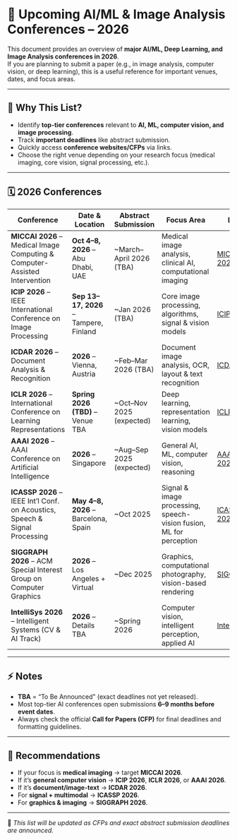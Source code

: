 # 📑 Upcoming AI/ML & Image Analysis Conferences – 2026

This document provides an overview of **major AI/ML, Deep Learning, and Image Analysis conferences in 2026**.  
If you are planning to submit a paper (e.g., in image analysis, computer vision, or deep learning), this is a useful reference for important venues, dates, and focus areas.

---

## 📌 Why This List?
- Identify **top-tier conferences** relevant to **AI, ML, computer vision, and image processing**.  
- Track **important deadlines** like abstract submission.  
- Quickly access **conference websites/CFPs** via links.  
- Choose the right venue depending on your research focus (medical imaging, core vision, signal processing, etc.).

---

## 🗓️ 2026 Conferences

| Conference | Date & Location | Abstract Submission | Focus Area | Link |
|------------|----------------|---------------------|-------------|------|
| **MICCAI 2026** – Medical Image Computing & Computer-Assisted Intervention | **Oct 4–8, 2026** – Abu Dhabi, UAE | ~March–April 2026 (TBA) | Medical image analysis, clinical AI, computational imaging | [MICCAI 2026](https://conferences.miccai.org/2025/en/default.asp) |
| **ICIP 2026** – IEEE International Conference on Image Processing | **Sep 13–17, 2026** – Tampere, Finland | ~Jan 2026 (TBA) | Core image processing, algorithms, signal & vision models | [ICIP 2026](https://signalprocessingsociety.org/blog/icip-2026-2026-ieee-international-conference-image-processing) |
| **ICDAR 2026** – Document Analysis & Recognition | **2026** – Vienna, Austria | ~Feb–Mar 2026 (TBA) | Document image analysis, OCR, layout & text recognition | [ICDAR Info](https://www.iapr.org/conferences/) |
| **ICLR 2026** – International Conference on Learning Representations | **Spring 2026 (TBD)** – Venue TBA | ~Oct–Nov 2025 (expected) | Deep learning, representation learning, vision models | [ICLR](https://iclr.cc) |
| **AAAI 2026** – AAAI Conference on Artificial Intelligence | **2026** – Singapore | ~Aug–Sep 2025 (expected) | General AI, ML, computer vision, reasoning | [AAAI 2026](https://aaai.org/conference/aaai/aaai-26) |
| **ICASSP 2026** – IEEE Int’l Conf. on Acoustics, Speech & Signal Processing | **May 4–8, 2026** – Barcelona, Spain | ~Oct 2025 | Signal & image processing, speech-vision fusion, ML for perception | [ICASSP 2026](https://2026.ieeeicassp.org) |
| **SIGGRAPH 2026** – ACM Special Interest Group on Computer Graphics | **2026** – Los Angeles + Virtual | ~Dec 2025 | Graphics, computational photography, vision-based rendering | [SIGGRAPH](https://www.siggraph.org) |
| **IntelliSys 2026** – Intelligent Systems (CV & AI Track) | **2026** – Details TBA | ~Spring 2026 | Computer vision, intelligent perception, applied AI | [IntelliSys](https://saiconference.com/IntelliSys) |

---

## ⚡ Notes
- **TBA** = “To Be Announced” (exact deadlines not yet released).  
- Most top-tier AI conferences open submissions **6–9 months before event dates**.  
- Always check the official **Call for Papers (CFP)** for final deadlines and formatting guidelines.  

---

## 🎯 Recommendations
- If your focus is **medical imaging** → target **MICCAI 2026**.  
- If it’s **general computer vision** → **ICIP 2026**, **ICLR 2026**, or **AAAI 2026**.  
- If it’s **document/image-text** → **ICDAR 2026**.  
- For **signal + multimodal** → **ICASSP 2026**.  
- For **graphics & imaging** → **SIGGRAPH 2026**.  

---

🚀 *This list will be updated as CFPs and exact abstract submission deadlines are announced.*
